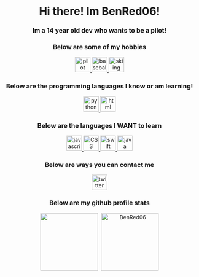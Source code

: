 <h1 align="center">Hi there! Im BenRed06!</h1>
<h3 align="center">Im a 14 year old dev who wants to be a pilot!</h1>
<h3 align="center">Below are some of my hobbies</h3>
<p align="center">
    </a>
    <a href=title=" pilot">
        <img src="http://icons.iconarchive.com/icons/google/noto-emoji-travel-places/1024/42586-airplane-icon.png" alt="pilot" width="40" height="40" />
    </a>
    <a href= title="baseball">
        <img src="http://www.emoji.co.uk/files/emoji-one/activity-emoji-one/1682-skier.png" alt="baseball" width="40" height="40" />
   </a>
      <a href= title="skiing">
        <img src="https://hotemoji.com/images/dl/3/baseball-emoji-by-google.png" alt="skiing" width="40" height="40" />
   </a>
<h3 align="center">Below are the programming languages I know or am learning!</h3>
<p align="center">
    </a>
    <a href="https://www.python.org/" title="Python">
        <img src="https://upload.wikimedia.org/wikipedia/commons/thumb/c/c3/Python-logo-notext.svg/1920px-Python-logo-notext.svg.png" alt="python" width="40" height="40" />
   </a>
      <a href="https://html.com/" title="html">
        <img src="https://logos-download.com/wp-content/uploads/2017/07/HTML5_badge.png" alt="html" width="40" height="40" />
      </a>
   
<h3 align="center">Below are the languages I WANT to learn</h3>    

<p align="center">
     </a>
    <a href="https://nodejs.org/en/" title="javascript">
        <img src="https://seeklogo.com/images/N/nodejs-logo-FBE122E377-seeklogo.com.png" alt="javascript" width="40" height="40" />
    </a>
    <a href="https://devdocs.io/css/" title="CSS">
        <img src="https://maxcdn.icons8.com/Share/icon/Logos/css31600.png" alt="CSS" width="40" height="40" />
    </a>
    <a href="https://swift.org/documentation/" title="swift">
        <img src="https://www.wamatechnology.com/wp-content/uploads/2019/07/1138px-Swift_logo.svg_.png" alt="swift" width="40" height="40" />
    </a>
       <a href="https://www.java.com/en/" title="java">
        <img src="https://image.flaticon.com/icons/png/512/226/226777.png" alt="java" width="40" height="40" />
    </a>
    
<h3 align="center">Below are ways you can contact me</h3> 
<p align="center">
  <a href="https://twitter.com/Ben69810452" title="twitter">
        <img src="http://3.bp.blogspot.com/-NxouMmz2bOY/T8_ac97cesI/AAAAAAAAGg0/e3vY1_bdnbE/s1600/Twitter+logo+2012.png" alt="twitter" width="40" height="40" />
    </a>

<h3 align="center">Below are my github profile stats</h3>    
</a>
    
</p>
<p align="center">
    <img height="150px" src="https://github-readme-stats.vercel.app/api?username=BenRed06&show_icons=true&count_private=true&theme=tokyonight&hide=issues,contribs" />&nbsp;
    <img height="150px" src="https://github-readme-stats.vercel.app/api/top-langs/?username=BenRed06&layout=compact&count_private=true&theme=vue-dark" alt="BenRed06" />
</p>
